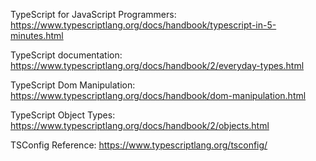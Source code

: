 TypeScript for JavaScript Programmers:
https://www.typescriptlang.org/docs/handbook/typescript-in-5-minutes.html

TypeScript documentation:
https://www.typescriptlang.org/docs/handbook/2/everyday-types.html

TypeScript Dom Manipulation:
https://www.typescriptlang.org/docs/handbook/dom-manipulation.html

TypeScript Object Types:
https://www.typescriptlang.org/docs/handbook/2/objects.html

TSConfig Reference:
https://www.typescriptlang.org/tsconfig/
